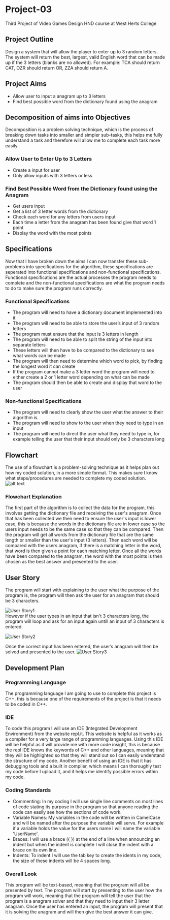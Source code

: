 # Project-03
Third Project of Video Games Design HND course at West Herts College 
## Project Outline ##
Design a system that will allow the player to enter up to 3 random letters. The system will return the best, largest, valid English word that can be made up if the 3 letters (blanks are no allowed). For example: TCA should return CAT, OZR should return OR, ZZA should return A.
## Project Aims
* Allow user to input a anagram up to 3 letters
* Find best possible word from the dictionary found using the anagram
## Decomposition of aims into Objectives
Decomposition is a problem solving technique, which is the process of breaking down tasks into smaller and simpler sub-tasks, this helps me fully understand a task and therefore will allow me to complete each task more easily.
### Allow User to Enter Up to 3 Letters
* Create a input for user
* Only allow inputs with 3 letters or less
### Find Best Possible Word from the Dictionary found using the Anagram
* Get users input
* Get a list of 3 letter words from the dictionary
* Check each word for any letters from users input
* Each time a letter from the anagram has been found give that word 1 point
* Display the word with the most points
## Specifications
Now that I have broken down the aims I can now transfer these sub-problems into specifications for the algorithm, these specifications are seperated into functional specifications and non-functional specifications. Functional specifications are the actual processes the program needs to complete and the non-functional specifications are what the program needs to do to make sure the program runs correctly.
### Functional Specifications ###
* The program will need to have a dictionary document implemented into it
*	The program will need to be able to store the user’s input of 3 random letters
*	The program must ensure that the input is 3 letters in length
*	The program will need to be able to split the string of the input into separate letters
*	These letters will then have to be compared to the dictionary to see what words can be made
*	The program will then need to determine which word to pick, by finding the longest word it can create
*	If the program cannot make a 3 letter word the program will need to either create a 2 or 1 letter word depending on what can be made
*	The program should then be able to create and display that word to the user
### Non-functional Specifications ###
* The program will need to clearly show the user what the answer to their algorithm is.
* The program will need to show to the user when they need to type in an input
* The program will need to direct the user what they need to type in, for example telling the user that their input should only be 3 characters long
## Flowchart ##
The use of a flowchart is a problem-solving technique as it helps plan out how my coded solution, in a more simple format. This makes sure I know what steps/procedures are needed to complete my coded solution. 
![alt text](https://github.com/SDearing/Project-03/blob/master/RepositoryAssets/flowchart.png)
### Flowchart Explanation ###
The first part of the algorithm is to collect the data for the program, this involves getting the dictionary file and receiving the user's anagram. Once that has been collected we then need to ensure the user's input is lower case, this is because the words in the dictionary file are in lower case so the users input needs to be the same case so that they can be compared. Then the program will get all words from the dictionary file that are the same length or smaller than the user's input (3 letters). Then each word will be compared with the users anagram, if there is a matching letter in the word, that word is then given a point for each matching letter. Once all the words have been compared to the anagram, the word with the most points is then chosen as the best answer and presented to the user.    
## User Story ##
The program will start with explaining to the user what the purpose of the program is, the program will then ask the user for an anagram that should be 3 characters.

![User Story1](https://github.com/SDearing/Project-03/blob/master/RepositoryAssets/UserStory1.PNG)<br/>
However if the user types in an input that isn't 3 characters long, the program will loop and ask for an input again untill an input of 3 characters is entered.

![User Story2](https://github.com/SDearing/Project-03/blob/master/RepositoryAssets/UserStory2.PNG)<br/>

Once the correct input has been entered, the user’s anagram will then be solved and presented to the user.
![User Story3](https://github.com/SDearing/Project-03/blob/master/RepositoryAssets/UserStory3.PNG)<br/>

## Development Plan ##
### Programming Language ###
The programming language I am going to use to complete this project is C++, this is because one of the requirements of the project is that it needs to be coded in C++.
### IDE ###
To code this program I will use an IDE (Integrated Development Environment) from the website repl.it. This website is helpful as it works as a compiler for a very large range of programming languages. Using this IDE will be helpful as it will provide me with more code insight, this is because the repl IDE knows the keywords of C++ and other languages, meaning that they will be highlighted so that they will stand out so I can easily understand the structure of my code. Another benefit of using an IDE is that it has debugging tools and a built in compiler, which means I can thoroughly test my code before I upload it, and it helps me identify possible errors within my code.
### Coding Standards ###
* Commenting: In my coding I will use single line comments on most lines of code stating its purpose in the program so that anyone reading the code can easily see how the sections of code work.
* Variable Names: My variables in the code will be written in CamelCase and will be named after the purpose the variable will serve. For example if a variable holds the value for the users name I will name the variable 'UserName'.
* Braces: I will use a brace ({ }) at the end of a line when announcing an indent but when the indent is complete I will close the indent with a brace on its own line.
* Indents: To indent I will use the tab key to create the idents in my code, the size of these indents will be 4 spaces long.
### Overall Look ###
This program will be text-based, meaning that the program will all be presented by text. The program will start by presenting to the user how the program will work, meaning that the program will tell the user that the program is a anagram solver and that they need to input their 3 letter anagram. Once the user has entered an input, the program will present that it is solving the anagram and will then give the best answer it can give.


